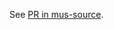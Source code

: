 <!--- Replace the ?? with the appropriate pull request number in ateles-source.
      Make it a draft PR, and add it to review, once the ateles-source PR has
      been merged, such that this branch refers to a commit on the main branch
      of ateles-source before merging!
 -->
See [PR in mus-source](https://github.com/apes-suite/ateles-source/pull/??).
